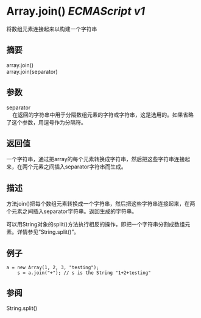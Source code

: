# Array.join() _ECMAScript v1_

将数组元素连接起来以构建一个字符串

## 摘要

array.join()  
array.join(separator)

## 参数

separator  
    在返回的字符串中用于分隔数组元素的字符或字符串，这是选用的。如果省略了这个参数，用逗号作为分隔符。

## 返回值

一个字符串，通过把array的每个元素转换成字符串，然后把这些字符串连接起来，在两个元素之间插入separator字符串而生成。

## 描述

方法join()把每个数组元素转换成一个字符串，然后把这些字符串连接起来，在两个元素之间插入separator字符串。返回生成的字符串。  
  
  
可以用String对象的split()方法执行相反的操作，即把一个字符串分割成数组元素。详情参见“String.split()”。

## 例子

    a = new Array(1, 2, 3, "testing");
        s = a.join("+"); // s is the String "1+2+testing"

## 参阅

String.split()

